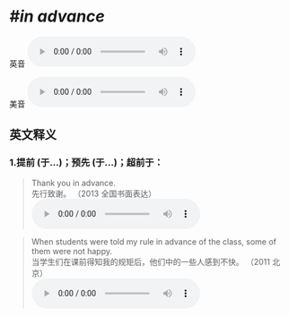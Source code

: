 # ***\#in advance*** 
英音
<audio src="./media/in advance1.aac" controls="controls"></audio>

美音
<audio src="./media/in advance2.aac" controls="controls"></audio>



  

英文释义
---
### 1.**提前 (于…)；预先 (于…)；超前于：**  

 > Thank you in advance.  
 > 先行致谢。  （2013 全国书面表达）  
<audio src="./media/advance-8.aac" controls="controls"></audio>

 > When students were told my rule in advance of the class, some of them were not happy.  
 > 当学生们在课前得知我的规矩后，他们中的一些人感到不快。  （2011 北京）  
<audio src="./media/7-advance.aac" controls="controls"></audio>



